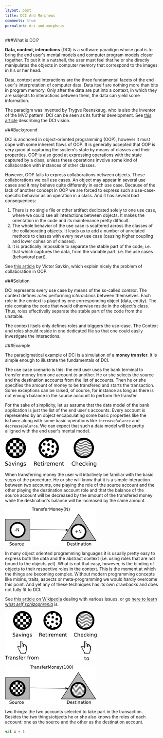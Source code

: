 ```yaml
---
layout: post
title: DCI And Morpheus
comments: true
permalink: dci-and-morpheus
---
```


###What is DCI?

**Data, context, interactions** (DCI) is a software paradigm whose goal is to bring the end user's mental models and computer program models closer together. To put it in a nutshell, the user must feel that he or she directly manipulates the objects in computer memory that correspond to the images in his or her head.

Data, context and interactions are the three fundamental facets of the end user's interpretation of computer data. Data itself are nothing more than bits in program memory. Only after the data are put into a context, in which they are subjects to interactions between them, the data can yield some information.

The paradigm was invented by Trygve Reenskaug, who is also the inventor of the MVC pattern. DCI can be seen as its further development. See [this article](http://www.artima.com/articles/dci_vision.html) describing the DCI vision.


###Background

DCI is anchored in object-oriented programming (OOP), however it must cope with some inherent flaws of OOP. It is generally accepted that OOP is very good at capturing the system's state by means of classes and their properties. OOP is also good at expressing operations with the state captured by a class, unless these operations involve some kind of collaboration with instances of other classes.

However, OOP fails to express collaborations between objects. These collaborations we call use cases. An object may appear in several use cases and it may behave quite differently in each use case. Because of the lack of another concept in OOP we are forced to express such a use-case-specific behavior as an operation in a class. And it has several bad consequences:
   1. There is no single file or other artifact dedicated solely to one use case, where we could see all interactions between objects. It makes the orientation in the code and its maintenance pretty difficult.
   2. The whole behavior of the use case is scattered across the classes of the collaborating objects. It leads us to add a number of unrelated methods to classes with every new use case (causing higher coupling and lower cohesion of classes).
   3. It is practically impossible to separate the stable part of the code, i.e. that which captures the data, from the variable part, i.e. the use cases (behavioral part).

See [this article](http://www.sitepoint.com/dci-the-evolution-of-the-object-oriented-paradigm/) by Victor Savkin, which explain nicely the problem of collaboration in OOP.

###Solution

DCI represents every use case by means of the so-called *context*. The context defines *roles* performing *interactions* between themselves. Each role in the context is played by one corresponding object (data, entity). The role contains the code that would otherwise reside in the object's class. Thus, roles effectivelly separate the stable part of the code from the unstable.

The context itsels only defines roles and triggers the use-case. The Context and roles should reside in one dedicated file so that one could easily investigate the interactions.

###Example

The paradigmatical example of DCI is a simulation of a **money transfer**. It is simple enough to illustrate the fundamentals of DCI.

The use case scenario is this: the end user uses the bank terminal to transfer money from one account to another. He or she selects the source and the destination accounts from the list of accounts. Then he or she specifies the amount of money to be transfered and starts the transaction. Some exceptions can be raised, of course, for instance as long as there is not enough balance in the source account to perform the transfer.

For the sake of simplicity, let us assume that the data model of the bank application is just the list of the end user's accounts. Every account is represented by an object encapsulating some basic properties like the `balance` along with some basic operations like `increaseBalance` and `decreaseBalance`. We can expect that such a data model will be pretty alligned with the end user's mental model.

![Bank Accounts](https://raw.githubusercontent.com/zslajchrt/morpheus/master/src/main/doc/pict/dci-transfer-money-4.png "Bank Accounts")

When transferring money the user will intuitively be familiar with the basic steps of the procedure. He or she will know that it is a simple interaction between two accounts, one playing the role of the source account and the other playing the destination account role and that the balance of the source account will be decreased by the amount of the transfered money while the destination's balance will be increased by the same amount.

![Transfer Money Use-Case](https://raw.githubusercontent.com/zslajchrt/morpheus/master/src/main/doc/pict/dci-transfer-money-1.png "Transfer Money Use-Case")

In many object oriented programming languages it is usually pretty easy to express both the data and the abstract context (i.e. using roles that are not bound to the objects yet). What is not that easy, however, is the binding of objects to their respective roles in the context. This is the moment at which the things are becoming complex. Without modern programming concepts like mixins, traits, aspects or meta-programming we would hardly overcome this point. And yet any of these techniques has its own drawbacks and does not fully fit to DCI.

See [this article on Wikipedia](https://en.wikipedia.org/wiki/Data,_context_and_interaction) dealing with various issues, or go [here to learn what *self schizophrenia*](https://en.wikipedia.org/wiki/Schizophrenia_(object-oriented_programming)) is.

![Chosen Bank Accounts](https://raw.githubusercontent.com/zslajchrt/morpheus/master/src/main/doc/pict/dci-transfer-money-2.png "Chosen Bank Accounts")

![Money Transfer](https://raw.githubusercontent.com/zslajchrt/morpheus/master/src/main/doc/pict/dci-transfer-money-3.png "Money Transfer")

two things: the two accounts selected to take part in the transaction. Besides the two things/objects he or she also knows the roles of each account: one as the source and the other as the destination account.



```scala
val x = 1
```
